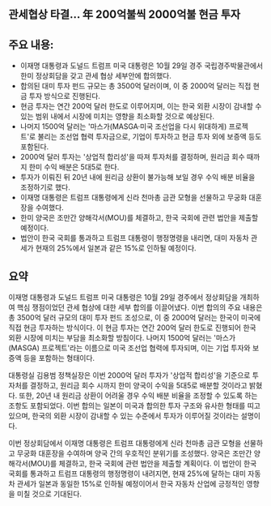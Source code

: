 ## 관세협상 타결… 年 200억불씩 2000억불 현금 투자

## 주요 내용:
*   이재명 대통령과 도널드 트럼프 미국 대통령은 10월 29일 경주 국립경주박물관에서 한미 정상회담을 갖고 관세 협상 세부안에 합의했다.
*   합의된 대미 투자 펀드 규모는 총 3500억 달러이며, 이 중 2000억 달러는 직접 현금 투자 방식으로 진행된다.
*   현금 투자는 연간 200억 달러 한도로 이루어지며, 이는 한국 외환 시장이 감내할 수 있는 범위 내에서 시장에 미치는 영향을 최소화할 것으로 예상된다.
*   나머지 1500억 달러는 '마스가(MASGA·미국 조선업을 다시 위대하게) 프로젝트'로 불리는 조선업 협력 투자금으로, 기업이 투자하고 현금 투자 외에 보증액 등도 포함된다.
*   2000억 달러 투자는 '상업적 합리성'을 따져 투자처를 결정하며, 원리금 회수 때까지 한미 수익 배분은 5대5로 한다.
*   투자가 이뤄진 뒤 20년 내에 원리금 상환이 불가능해 보일 경우 수익 배분 비율을 조정하기로 했다.
*   이재명 대통령은 트럼프 대통령에게 신라 천마총 금관 모형을 선물하고 무궁화 대훈장을 수여했다.
*   한미 양국은 조만간 양해각서(MOU)를 체결하고, 한국 국회에 관련 법안을 제출할 예정이다.
*   법안이 한국 국회를 통과하고 트럼프 대통령이 행정명령을 내리면, 대미 자동차 관세가 현재의 25%에서 일본과 같은 15%로 인하될 예정이다.

## 요약

이재명 대통령과 도널드 트럼프 미국 대통령은 10월 29일 경주에서 정상회담을 개최하여 핵심 쟁점이었던 관세 협상에 대한 세부 합의를 이끌어냈다. 이번 합의의 주요 내용은 총 3500억 달러 규모의 대미 투자 펀드 조성으로, 이 중 2000억 달러는 한국이 미국에 직접 현금 투자하는 방식이다. 이 현금 투자는 연간 200억 달러 한도로 진행되어 한국 외환 시장에 미치는 부담을 최소화할 방침이다. 나머지 1500억 달러는 '마스가(MASGA) 프로젝트'라는 이름으로 미국 조선업 협력에 투자되며, 이는 기업 투자와 보증액 등을 포함하는 형태이다.

대통령실 김용범 정책실장은 이번 2000억 달러 투자가 '상업적 합리성'을 기준으로 투자처를 결정하고, 원리금 회수 시까지 한미 양국이 수익을 5대5로 배분할 것이라고 밝혔다. 또한, 20년 내 원리금 상환이 어려울 경우 수익 배분 비율을 조정할 수 있도록 하는 조항도 포함되었다. 이번 합의는 일본이 미국과 합의한 투자 구조와 유사한 형태를 띠고 있으며, 한국의 외환 시장이 감내할 수 있는 수준에서 투자가 이루어질 것이라는 설명이다.

이번 정상회담에서 이재명 대통령은 트럼프 대통령에게 신라 천마총 금관 모형을 선물하고 무궁화 대훈장을 수여하며 양국 간의 우호적인 분위기를 조성했다. 양국은 조만간 양해각서(MOU)를 체결하고, 한국 국회에 관련 법안을 제출할 계획이다. 이 법안이 한국 국회를 통과하고 트럼프 대통령의 행정명령이 내려지면, 현재 25%에 달하는 대미 자동차 관세가 일본과 동일한 15%로 인하될 예정이어서 한국 자동차 산업에 긍정적인 영향을 미칠 것으로 기대된다.